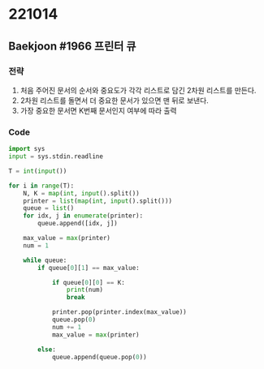# 221014

## Baekjoon #1966 프린터 큐

### 전략
1. 처음 주어진 문서의 순서와 중요도가 각각 리스트로 담긴 2차원 리스트를 만든다.
2. 2차원 리스트를 돌면서 더 중요한 문서가 있으면 맨 뒤로 보낸다.
3. 가장 중요한 문서면 K번째 문서인지 여부에 따라 출력

### Code
```python
import sys
input = sys.stdin.readline

T = int(input())

for i in range(T):
    N, K = map(int, input().split())
    printer = list(map(int, input().split()))
    queue = list()
    for idx, j in enumerate(printer):
        queue.append([idx, j])

    max_value = max(printer)
    num = 1

    while queue:
        if queue[0][1] == max_value:

            if queue[0][0] == K:
                print(num)
                break

            printer.pop(printer.index(max_value))
            queue.pop(0)
            num += 1
            max_value = max(printer)

        else:
            queue.append(queue.pop(0))
```